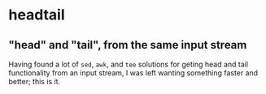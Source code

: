 # headtail
## "head" and "tail", from the same input stream

Having found a lot of `sed`, `awk`, and `tee` solutions for geting head and tail functionality from an input stream, I was left wanting something faster and better; this is it.
